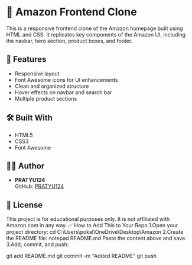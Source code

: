 # 🛒 Amazon Frontend Clone

This is a responsive frontend clone of the Amazon homepage built using HTML and CSS. It replicates key components of the Amazon UI, including the navbar, hero section, product boxes, and footer.

## 🚀 Features

- Responsive layout
- Font Awesome icons for UI enhancements
- Clean and organized structure
- Hover effects on navbar and search bar
- Multiple product sections

## 🛠️ Built With

- HTML5
- CSS3
- Font Awesome

## 🧑‍💻 Author

- **PRATYU124**  
  GitHub: [PRATYU124](https://github.com/PRATYU124)

## 📝 License

This project is for educational purposes only. It is not affiliated with Amazon.com in any way.
✅ How to Add This to Your Repo
1.Open your project directory:
cd C:\Users\pokal\OneDrive\Desktop\Amazon
2.Create the README file:
notepad README.md
Paste the content above and save.
3.Add, commit, and push:

git add README.md
git commit -m "Added README"
git push
